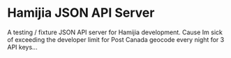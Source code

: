 # Hamijia JSON API Server

A testing / fixture JSON API server for Hamijia development. Cause Im
sick of exceeding the developer limit for Post Canada geocode every
night for 3 API keys...
